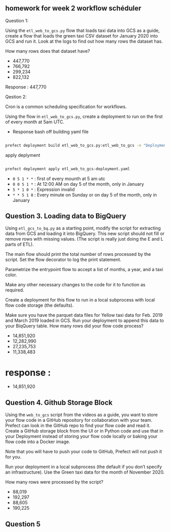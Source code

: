 ## homework for week 2 workflow schéduler
Question 1:

Using the `etl_web_to_gcs.py` flow that loads taxi data into GCS as a guide, create a flow that loads the green taxi CSV dataset for January 2020 into GCS and run it. Look at the logs to find out how many rows the dataset has.

How many rows does that dataset have? 

* 447,770
* 766,792
* 299,234
* 822,132

Response : 
447,770


Qestion 2:

Cron is a common scheduling specification for workflows. 

Using the flow in `etl_web_to_gcs.py`, create a deployment to run on the first of every month at 5am UTC.

* Response
bash off building yaml file

```bash

prefect deployment build etl_web_to_gcs.py:etl_web_to_gcs -n "Deployment_scheduled_every_mounth_first" --cron "0 5 1 * *"

```

apply deplyment

```bash

prefect deployment apply etl_web_to_gcs-deployment.yaml 

```
- `0 5 1 * *` : first of every mounth at 5 am utc
- `0 0 5 1 *` : At 12:00 AM on day 5 of the month, only in January
- `5 * 1 0 *` : Expression invalid
- `* * 5 1 0` : Every minute on Sunday or on day 5 of the month, only in January


## Question 3. Loading data to BigQuery 

Using `etl_gcs_to_bq.py` as a starting point, modify the script for extracting data from GCS and loading it into BigQuery. 
This new script should not fill or remove rows with missing values. (The script is really just doing the E and L parts of ETL).

The main flow should print the total number of rows processed by the script. Set the flow decorator to log the print statement.

Parametrize the entrypoint flow to accept a list of months, a year, and a taxi color. 

Make any other necessary changes to the code for it to function as required.

Create a deployment for this flow to run in a local subprocess with local flow code storage (the defaults).

Make sure you have the parquet data files for Yellow taxi data for Feb. 2019 and March 2019 loaded in GCS. Run your deployment to append this data to your BiqQuery table. How many rows did your flow code process?

- 14,851,920
- 12,282,990
- 27,235,753
- 11,338,483


# response : 

- 14,851,920


## Question 4. Github Storage Block

Using the `web_to_gcs` script from the videos as a guide, you want to store your flow code in a GitHub repository for collaboration with your team. Prefect can look in the GitHub repo to find your flow code and read it. Create a GitHub storage block from the UI or in Python code and use that in your Deployment instead of storing your flow code locally or baking your flow code into a Docker image. 

Note that you will have to push your code to GitHub, Prefect will not push it for you.

Run your deployment in a local subprocess (the default if you don’t specify an infrastructure). Use the Green taxi data for the month of November 2020.

How many rows were processed by the script?

- 88,019
- 192,297
- 88,605
- 190,225


## Question 5 